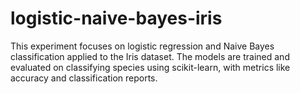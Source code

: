 # logistic-naive-bayes-iris
This experiment focuses on logistic regression and Naive Bayes classification applied to the Iris dataset. The models are trained and evaluated on classifying species using scikit-learn, with metrics like accuracy and classification reports.
